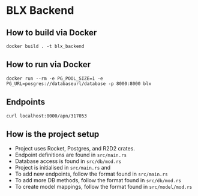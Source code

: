 # BLX Backend

## How to build via Docker

```
docker build . -t blx_backend
```

## How to run via Docker

```
docker run --rm -e PG_POOL_SIZE=1 -e PG_URL=posgres://databaseurl/database -p 8000:8000 blx
```

## Endpoints

```
curl localhost:8000/apn/317053
```

## How is the project setup

- Project uses Rocket, Postgres, and R2D2 crates.
- Endpoint definitions are found in `src/main.rs`
- Database access is found in `src/db/mod.rs`
- Project is initialised in `src/main.rs` and 
- To add new endpoints, follow the format found in `src/main.rs`
- To add more DB methods, follow the format found in `src/db/mod.rs`
- To create model mappings, follow the format found in `src/model/mod.rs`
